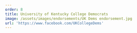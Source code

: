 ```yaml
---
order: 8
title: University of Kentucky College Democrats
image: /assets/images/endorsements/UK Dems endorsement.jpg
url: 'https://www.facebook.com/UKCollegeDems'
---
```


